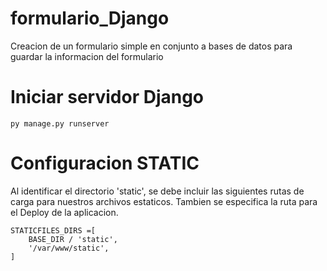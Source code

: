 # formulario_Django
Creacion de un formulario simple en conjunto a bases de datos 
para guardar la informacion del formulario

# Iniciar servidor Django
```
py manage.py runserver
```

# Configuracion STATIC

Al identificar el directorio 'static', se debe incluir las siguientes rutas de carga para nuestros archivos estaticos. Tambien se especifica la ruta para el Deploy de la aplicacion.

```
STATICFILES_DIRS =[
    BASE_DIR / 'static',
    '/var/www/static',
]
```